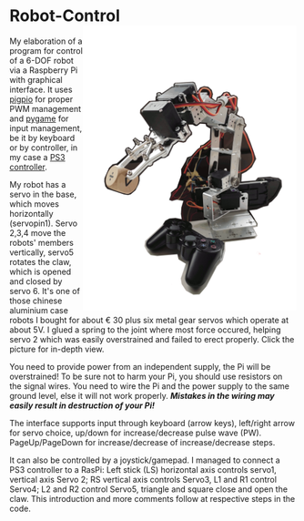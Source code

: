 # Robot-Control <img src="https://github.com/darko-sys/Robot-Control/blob/main/Robot.gif" alt="picture not loaded" height="500" align="right">
My elaboration of a program for control of a 6-DOF robot via a Raspberry Pi with graphical interface. It uses <a href="https://github.com/joan2937/pigpio">pigpio</a> for proper PWM management and  <a href="https://www.pygame.org/">pygame</a> for input management, be it by keyboard or by controller, in my case a <a href="https://pythonhosted.org/triangula/sixaxis.html">PS3 controller</a>.

My robot has a servo in the base, which moves horizontally (servopin1). Servo 2,3,4 move the robots' members vertically, servo5 rotates the claw, which is opened and closed by servo 6.
It's one of those chinese aluminium case robots I bought for about € 30 plus six metal gear servos which operate at about 5V. I glued a spring to the joint where most force occured, helping servo 2 which was easily overstrained and failed to erect properly. Click the picture for in-depth view.

You need to provide power from an independent supply, the Pi will be overstrained! To be sure not to harm your Pi, you should use resistors on the signal wires. You need to wire the Pi and the power supply to the same ground level, else it will not work properly. <b><i>Mistakes in the wiring may easily result in destruction of your Pi!</i></b>

The interface supports input through keyboard (arrow keys), left/right arrow for servo choice, up/down for increase/decrease pulse wave (PW). PageUp/PageDown for increase/decrease of increase/decrease steps. 

It can also be controlled by a joystick/gamepad. I managed to connect a PS3 controller to a RasPi:
Left stick (LS) horizontal axis controls servo1, vertical axis Servo 2;
RS vertical axis controls Servo3, L1 and R1 control Servo4;
L2 and R2 control Servo5, triangle and square close and open the claw.
This introduction and more comments follow at respective steps in the code.
